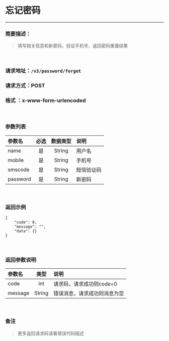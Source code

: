 　
# 忘记密码
---
### 简要描述：
>填写相关信息和新密码，验证手机号，返回密码重置结果

　　　　

### 请求地址：```/v3/password/forget```

### 请求方式：POST

### 格式 ：x-www-form-urlencoded
　

### 参数列表

 参数名 | 必选 | 数据类型 | 说明 
 :------ | :----:| :--------: |:---- 
 name|是|String|用户名
 mobile|是|String|手机号
 smscode|是|String|短信验证码
 password|是|String|新密码


　

### 返回示例
```
{
    "code": 0,
    "message": "",
    "data": {}
}
```
　

### 返回参数说明

参数名 | 类型 | 说明
:---   |:---: |:---
code | int | 请求码，请求成功则code=0
message | String | 错误消息，请求成功则消息为空
　

### 备注
>更多返回请求码请看错误代码描述